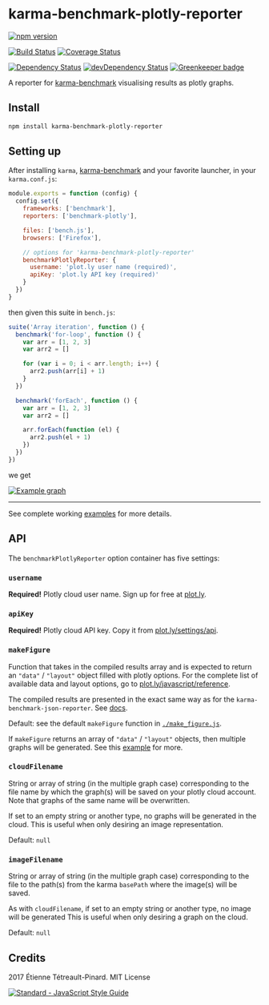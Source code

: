 # karma-benchmark-plotly-reporter

[![npm version][badge-version]][npm]

[![Build Status][badge-travis]][travis]
[![Coverage Status][badge-coveralls]][coveralls]

[![Dependency Status][badge-deps]][deps]
[![devDependency Status][badge-dev-deps]][dev-deps]
[![Greenkeeper badge][badge-greenkeeper]][greenkeeper]

A reporter for [karma-benchmark][karma-benchmark] visualising results as plotly
graphs.

## Install

```bash
npm install karma-benchmark-plotly-reporter
```

## Setting up

After installing `karma`, [karma-benchmark][karma-benchmark] and your favorite
launcher, in your `karma.conf.js`:

```js
module.exports = function (config) {
  config.set({
    frameworks: ['benchmark'],
    reporters: ['benchmark-plotly'],

    files: ['bench.js'],
    browsers: ['Firefox'],

    // options for 'karma-benchmark-plotly-reporter'
    benchmarkPlotlyReporter: {
      username: 'plot.ly user name (required)',
      apiKey: 'plot.ly API key (required)'
    }
  })
}
```

then given this suite in `bench.js`:

```js
suite('Array iteration', function () {
  benchmark('for-loop', function () {
    var arr = [1, 2, 3]
    var arr2 = []

    for (var i = 0; i < arr.length; i++) {
      arr2.push(arr[i] + 1)
    }
  })

  benchmark('forEach', function () {
    var arr = [1, 2, 3]
    var arr2 = []

    arr.forEach(function (el) {
      arr2.push(el + 1)
    })
  })
})
```

we get

[![Example graph][example-graph-png]][example-graph-url]

----

See complete working [examples][example] for more details.

## API

The `benchmarkPlotlyReporter` option container has five settings:

### `username`

**Required!** Plotly cloud user name. Sign up for free at
[plot.ly](https://plot.ly/).

### `apiKey`

**Required!** Plotly cloud API key. Copy it from
[plot.ly/settings/api](https://plot.ly/settings/api).

### `makeFigure`

Function that takes in the compiled results array and is expected to return an
`"data"` / `"layout"` object filled with plotly options. For the complete list
of available data and layout options, go to
[plot.ly/javascript/reference](https://plot.ly/javascript/reference/).

The compiled results are presented in the exact same way as for the
`karma-benchmark-json-reporter`. See
[docs](https://github.com/etpinard/karma-benchmark-json-reporter#formatresults).

Default: see the default `makeFigure` function in 
[`./make_figure.js`](https://github.com/etpinard/karma-benchmark-plotly-reporter/blob/master/make_figure.js).

If `makeFigure` returns an array of `"data"` / `"layout"` objects, then multiple
graphs will be generated. See this [example][example-02] for more.

### `cloudFilename`

String or array of string (in the multiple graph case) corresponding to the file
name by which the graph(s) will be saved on your plotly cloud account. Note that
graphs of the same name will be overwritten.

If set to an empty string or another type, no graphs will be generated in the
cloud. This is useful when only desiring an image representation.

Default: `null`

### `imageFilename`

String or array of string (in the multiple graph case) corresponding to the file
to the path(s) from the karma `basePath` where the image(s) will be saved.

As with `cloudFilename`, if set to an empty string or another type, no image
will be generated This is useful when only desiring a graph on the cloud.

Default: `null`


## Credits

2017 Étienne Tétreault-Pinard. MIT License

[![Standard - JavaScript Style Guide](https://cdn.rawgit.com/feross/standard/master/badge.svg)](https://github.com/feross/standard)

[npm]: https://www.npmjs.com/package/karma-benchmark-plotly-reporter
[badge-version]: https://badge.fury.io/js/karma-benchmark-plotly-reporter.svg
[travis]: https://travis-ci.org/etpinard/karma-benchmark-plotly-reporter
[badge-travis]: https://travis-ci.org/etpinard/karma-benchmark-plotly-reporter.svg?branch=master
[coveralls]: https://coveralls.io/github/etpinard/karma-benchmark-plotly-reporter?branch=master
[badge-coveralls]: https://coveralls.io/repos/github/etpinard/karma-benchmark-plotly-reporter/badge.svg?branch=master
[badge-deps]: https://david-dm.org/etpinard/karma-benchmark-plotly-reporter.svg?style=flat-square
[deps]: https://david-dm.org/etpinard/karma-benchmark-plotly-reporter
[badge-dev-deps]: https://david-dm.org/etpinard/karma-benchmark-plotly-reporter/dev-status.svg?style=flat-square
[dev-deps]: https://david-dm.org/etpinard/karma-benchmark-plotly-reporter#info=devDependencies
[greenkeeper]: https://greenkeeper.io/
[badge-greenkeeper]: https://badges.greenkeeper.io/etpinard/karma-benchmark-plotly-reporter.svg
[karma-benchmark]: https://github.com/JamieMason/karma-benchmark
[example]: https://github.com/etpinard/karma-benchmark-plotly-reporter/tree/master/example
[example-02]: https://github.com/etpinard/karma-benchmark-plotly-reporter/tree/master/example/02-multiple-graphs
[example-graph-png]: https://plot.ly/~etpinard/7443.png
[example-graph-url]: https://plot.ly/~etpinard/7443

